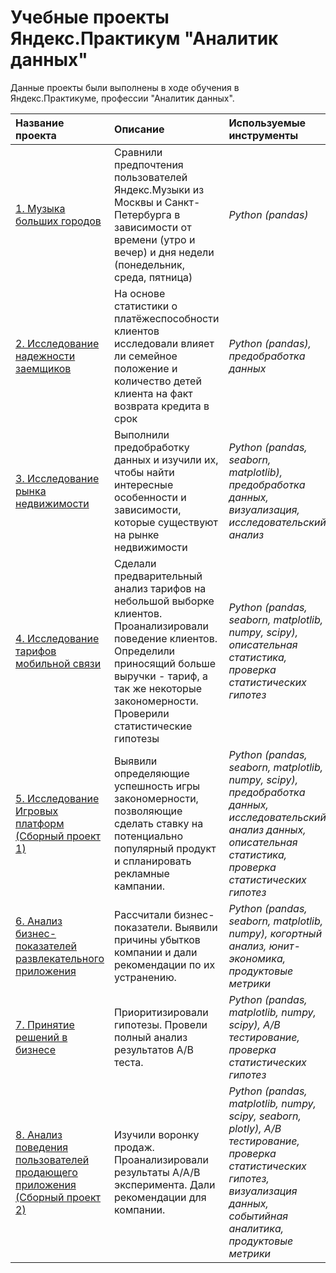 # Учебные проекты Яндекс.Практикум "Аналитик данных"
Данные проекты были выполнены в ходе обучения в Яндекс.Практикуме, профессии "Аналитик данных".

| Название проекта | Описание | Используемые инструменты | 
| :---------------------- | :---------------------- | :---------------------- |
| [1. Музыка больших городов](https://github.com/LeonidRadostev/Yandex-Practicum-Projects/tree/main/Project%201.%20Music%20of%20big%20cities) | Сравнили предпочтения пользователей Яндекс.Музыки из Москвы и Санкт-Петербурга в зависимости от времени (утро и вечер) и дня недели (понедельник, среда, пятница)| *Python (pandas)* |
| [2. Исследование надежности заемщиков](https://github.com/LeonidRadostev/Yandex-Practicum-Projects/tree/main/Project%202.%20Investigation%20of%20the%20reliability%20of%20borrowers) | На основе статистики о платёжеспособности клиентов исследовали влияет ли семейное положение и количество детей клиента на факт возврата кредита в срок | *Python (pandas), предобработка данных* |
| [3. Исследование рынка недвижимости](https://github.com/LeonidRadostev/Yandex-Practicum-Projects/tree/main/Project%203.%20Real%20estate%20market) | Выполнили предобработку данных и изучили их, чтобы найти интересные особенности и зависимости, которые существуют на рынке недвижимости | *Python (pandas, seaborn, matplotlib), предобработка данных, визуализация, исследовательский анализ* |
| [4. Исследование тарифов мобильной связи](https://github.com/LeonidRadostev/Yandex-Practicum-Projects/tree/main/Project%204.%20Tariff%20research) | Сделали предварительный анализ тарифов на небольшой выборке клиентов. Проанализировали поведение клиентов. Определили приносящий больше выручки - тариф, а так же некоторые закономерности. Проверили статистические гипотезы| *Python (pandas, seaborn, matplotlib, numpy, scipy), описательная статистика, проверка статистических гипотез* |
| [5. Исследование Игровых платформ (Сборный проект 1)](https://github.com/LeonidRadostev/Yandex-Practicum-Projects/tree/main/Project%205.%20Games) | Выявили определяющие успешность игры закономерности, позволяющие сделать ставку на потенциально популярный продукт и спланировать рекламные кампании.| *Python (pandas, seaborn, matplotlib, numpy, scipy), предобработка данных, исследовательский анализ данных, описательная статистика, проверка статистических гипотез* |
| [6. Анализ бизнес-показателей развлекательного приложения](https://github.com/LeonidRadostev/Yandex-Practicum-Projects/tree/main/Project%206.%20Business%20indicators) | Рассчитали бизнес-показатели. Выявили причины убытков компании и дали рекомендации по их устранению.| *Python (pandas, seaborn, matplotlib, numpy), когортный анализ, юнит-экономика, продуктовые метрики* |
| [7. Принятие решений в бизнесе](https://github.com/LeonidRadostev/Yandex-Practicum-Projects/tree/main/Project%207.%20A_b%20test%20analysis) | Приоритизировали гипотезы. Провели полный анализ результатов А/В теста.| *Python (pandas, matplotlib, numpy, scipy), A/B тестирование, проверка статистических гипотез* |
| [8. Анализ поведения пользователей продающего приложения (Сборный проект 2)](https://github.com/LeonidRadostev/Yandex-Practicum-Projects/tree/main/Project%208.%20Selling%20application) | Изучили воронку продаж. Проанализировали результаты А/А/В эксперимента. Дали рекомендации для компании.| *Python (pandas, matplotlib, numpy, scipy, seaborn, plotly), A/B тестирование, проверка статистических гипотез, визуализация данных, событийная аналитика, продуктовые метрики* |
